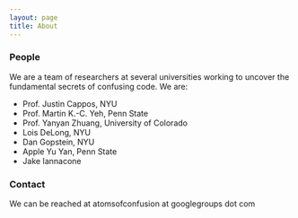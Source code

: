```yaml
---
layout: page
title: About
---
```


### People

We are a team of researchers at several universities working to uncover the fundamental secrets of confusing code. We are:

 * Prof. Justin Cappos, NYU
 * Prof. Martin K.-C. Yeh, Penn State
 * Prof. Yanyan Zhuang, University of Colorado
 * Lois DeLong, NYU
 * Dan Gopstein, NYU
 * Apple Yu Yan, Penn State
 * Jake Iannacone

### Contact

We can be reached at atomsofconfusion at googlegroups dot com
